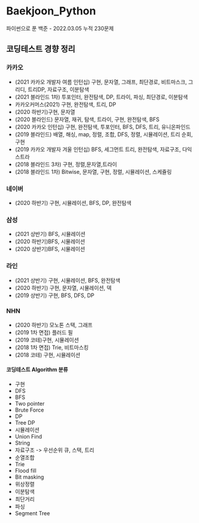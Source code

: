 # Baekjoon_Python
파이썬으로 푼 백준 - 2022.03.05 누적 230문제

## 코딩테스트 경향 정리
### 카카오
- (2021 카카오 개발자 여름 인턴십) 구현, 문자열, 그래프, 최단경로, 비트마스크, 그리디, 트리DP, 자료구조, 이분탐색
- (2021 블라인드 1차) 투포인터, 완전탐색, DP, 트라이, 파싱, 최단경로, 이분탐색
- 카카오커머스(2021) 구현, 완전탐색, 트리, DP
- (2020 하반기)구현, 문자열
- (2020 블라인드) 문자열, 재귀, 탐색, 트라이, 구현, 완전탐색, BFS
- (2020 카카오 인턴십) 구현, 완전탐색, 투포인터, BFS, DFS, 트리, 유니온파인드
- (2019 블라인드) 배열, 해싱, map, 정렬, 조합, DFS, 정렬, 시뮬레이션, 트리 순회, 구현
- (2019 카카오 개발자 겨울 인턴십) BFS, 세그먼트 트리, 완전탐색, 자료구조, 다익스트라
- (2018 블라인드 3차) 구현, 정렬,문자열,트라이
- (2018 블라인드 1차) Bitwise, 문자열, 구현, 정렬, 시뮬레이션, 스케쥴링

### 네이버
- (2020 하반기) 구현, 시뮬레이션, BFS, DP, 완전탐색

### 삼성
- (2021 상반기) BFS, 시뮬레이션
- (2020 하반기)BFS, 시뮬레이션
- (2020 상반기)BFS, 시뮬레이션

### 라인
- (2021 상반기) 구현, 시뮬레이션, BFS, 완전탐색
- (2020 하반기) 구현, 문자열, 시뮬레이션, 덱
- (2019 상반기) 구현, BFS, DFS, DP

### NHN
- (2020 하반기) 모노톤 스택, 그래프
- (2019 1차 면접) 플러드 필
- (2019 코테)구현, 시뮬레이션
- (2018 1차 면접) Trie, 비트마스킹
- (2018 코테) 구현, 시뮬레이션

#### 코딩테스트 Algorithm 분류
 - 구현
 - DFS
 - BFS
 - Two pointer
 - Brute Force
 - DP
 - Tree DP
 - 시뮬레이션
 - Union Find
 - String
 - 자료구조 -> 우선순위 큐, 스택, 트리
 - 순열조합
 - Trie
 - Flood fill
 - Bit masking
 - 위상정렬
 - 이분탐색
 - 최단거리
 - 파싱
 - Segment Tree
